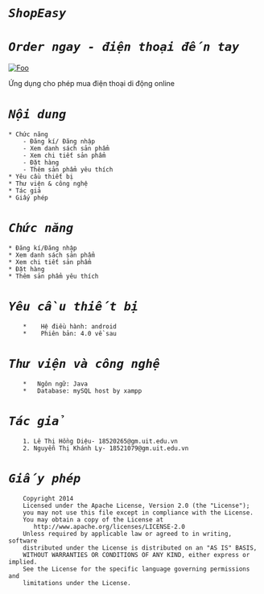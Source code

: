 # *`ShopEasy`*
# *`Order ngay - điện thoại đến tay`*
[![Foo](https://nongdan.pro/wp-content/uploads/2017/05/shop-icon.png)](http://google.com.au/)

Ứng dụng cho phép mua điện thoại di động online
# *`Nội dung`*
    * Chức năng
        - Đăng kí/ Đăng nhập
        - Xem danh sách sản phẩm
        - Xem chi tiết sản phẩm
        - Đặt hàng
        - Thêm sản phẩm yêu thích
    * Yêu cầu thiết bị
    * Thư viện & công nghệ
    * Tác giả
    * Giấy phép
# *`Chức năng`*
    * Đăng kí/Đăng nhập
    * Xem danh sách sản phẩm
    * Xem chi tiết sản phẩm
    * Đặt hàng
    * Thêm sản phẩm yêu thích
# *`Yêu cầu thiết bị`*
        *    Hệ điều hành: android
        *    Phiên bản: 4.0 về sau
# *`Thư viện và công nghệ`*
        *   Ngôn ngữ: Java
        *   Database: mySQL host by xampp

# *`Tác giả`*
        1. Lê Thị Hồng Diệu- 18520265@gm.uit.edu.vn
        2. Nguyễn Thị Khánh Ly- 18521079@gm.uit.edu.vn
# *`Giấy phép`*

        Copyright 2014
        Licensed under the Apache License, Version 2.0 (the "License");
        you may not use this file except in compliance with the License.
        You may obtain a copy of the License at
           http://www.apache.org/licenses/LICENSE-2.0
        Unless required by applicable law or agreed to in writing, software
        distributed under the License is distributed on an "AS IS" BASIS,
        WITHOUT WARRANTIES OR CONDITIONS OF ANY KIND, either express or implied.
        See the License for the specific language governing permissions and
        limitations under the License.
